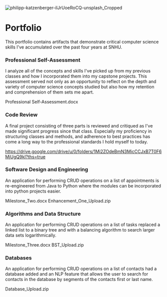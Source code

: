 ![philipp-katzenberger-iIJrUoeRoCQ-unsplash_Cropped](https://user-images.githubusercontent.com/25227200/129463202-20b734f6-6d30-481c-8e6d-54d18722ced7.jpg)
# Portfolio
This portfolio contains artifacts that demonstrate critical computer science skills I've accumulated over the past four years at SNHU.
### Professional Self-Assessment
I analyze all of the concepts and skills I've picked up from my previous classes and how I incorporated them into my capstone projects. This assessment served not only as an opportunity to reflect on the depth and variety of computer science concepts studied but also how my retention and comprehension of them sets me apart.

Professional Self-Assessment.docx
### Code Review
A final project consisting of three parts is reviewed and critiqued as I've made significant progress since that class. Especially my proficiency in structuring classes and methods, and adherence to best practices has come a long way to the professional standards I hold myself to today.

https://drive.google.com/drive/u/0/folders/1Mi2ZOdeBmN3MicCCJxB7T0F6MjUgQ9kI?ths=true
### Software Design and Engineering
An application for performing CRUD operations on a list of appointments is re-engineered from Java to Python where the modules can be incorporated into python projects easier.

Milestone_Two.docx
Enhancement_One_Upload.zip
### Algorithms and Data Structure
An application for performing CRUD operations on a list of tasks replaced a linked list to a binary tree and with a balancing algorithm to search larger data sets logarithmically.

Milestone_Three.docx
BST_Upload.zip
### Databases
An application for performing CRUD operations on a list of contacts had a database added and an NLP feature that allows the user to search for contacts in the database by segments of the contacts first or last name.

Database_Upload.zip

